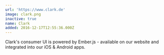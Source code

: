 ```yaml
---
url: 'https://www.clark.de'
image: clark.png
inactive: true
name: Clark
added: 2016-12-17T12:55:36.000Z
---
```

Clark's consumer UI is powered by Ember.js - available on our website and integrated into our iOS & Android apps.
